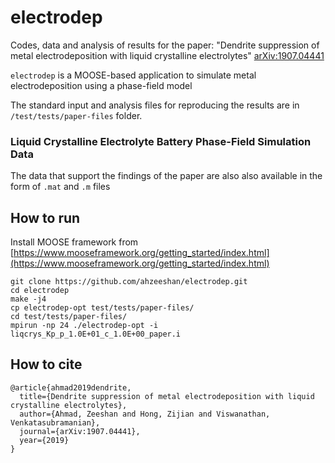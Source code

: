 # electrodep

Codes, data and analysis of results for the paper: "Dendrite suppression of metal electrodeposition with liquid crystalline electrolytes" [arXiv:1907.04441](https://arxiv.org/abs/1907.04441)

`electrodep` is a MOOSE-based application to simulate metal electrodeposition using a phase-field model

The standard input and analysis files for reproducing the results are in `/test/tests/paper-files` folder.

### Liquid Crystalline Electrolyte Battery Phase-Field Simulation Data
The data that support the findings of the paper are also also available in the form of `.mat` and `.m` files 

## How to run

Install MOOSE framework from [https://www.mooseframework.org/getting_started/index.html](https://www.mooseframework.org/getting_started/index.html)
```
git clone https://github.com/ahzeeshan/electrodep.git
cd electrodep
make -j4
cp electrodep-opt test/tests/paper-files/
cd test/tests/paper-files/
mpirun -np 24 ./electrodep-opt -i liqcrys_Kp_p_1.0E+01_c_1.0E+00_paper.i
```

## How to cite

```
@article{ahmad2019dendrite,
  title={Dendrite suppression of metal electrodeposition with liquid crystalline electrolytes},
  author={Ahmad, Zeeshan and Hong, Zijian and Viswanathan, Venkatasubramanian},
  journal={arXiv:1907.04441},
  year={2019}
}
```
